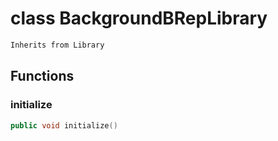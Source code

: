 # class BackgroundBRepLibrary


```cpp
Inherits from Library
```



## Functions

### initialize

```cpp
public void initialize()
```




